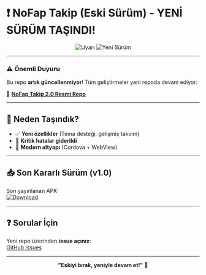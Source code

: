 # ❗ NoFap Takip (Eski Sürüm) - **YENİ SÜRÜM TAŞINDI!**

<div align="center">
  
  ![Uyarı](https://img.shields.io/badge/STATUS-DEPRECATED-red)
  ![Yeni Sürüm](https://img.shields.io/badge/NEW-VERSION%202.0-brightgreen)

</div>

---

### ⚠️ **Önemli Duyuru**
Bu repo **artık güncellenmiyor**! Tüm geliştirmeler yeni repoda devam ediyor:

🔗 **[NoFap Takip 2.0 Resmi Repo](https://github.com/anotherphonker/NoFap-Takip-2.0)**

---

## 🚀 Neden Taşındık?
- ✅ **Yeni özellikler** (Tema desteği, gelişmiş takvim)
- 🐞 **Kritik hatalar giderildi**
- 📱 **Modern altyapı** (Cordova + WebView)

---

## 📥 Son Kararlı Sürüm (v1.0)
Son yayınlanan APK:  
[![Download](https://img.shields.io/badge/Download-APK-blue)](https://example.com/nofap_v1.apk)

---

## ❓ Sorular İçin
Yeni repo üzerinden **issue açınız**:  
[GitHub Issues](https://github.com/anotherphonker/NoFap-Takip-2.0/issues)

---

<div align="center">
  
  **"Eskiyi bırak, yeniyle devam et!"** 💪

</div>

